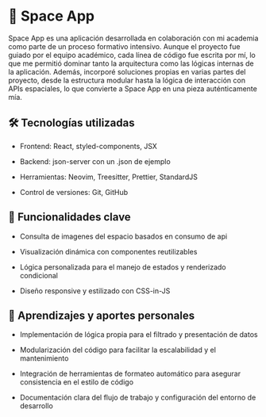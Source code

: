 # 🚀 Space App
Space App es una aplicación desarrollada en colaboración con mi academia como parte de un proceso formativo intensivo. Aunque el proyecto fue guiado por el equipo académico, cada línea de código fue escrita por mí, lo que me permitió dominar tanto la arquitectura como las lógicas internas de la aplicación. Además, incorporé soluciones propias en varias partes del proyecto, desde la estructura modular hasta la lógica de interacción con APIs espaciales, lo que convierte a Space App en una pieza auténticamente mía.

## 🛠️ Tecnologías utilizadas
- Frontend: React, styled-components, JSX

- Backend: json-server con un .json de ejemplo

- Herramientas: Neovim, Treesitter, Prettier, StandardJS

- Control de versiones: Git, GitHub

## 🌌 Funcionalidades clave
- Consulta de imagenes del espacio basados en consumo de api

- Visualización dinámica con componentes reutilizables

- Lógica personalizada para el manejo de estados y renderizado condicional

- Diseño responsive y estilizado con CSS-in-JS

## 🧠 Aprendizajes y aportes personales
- Implementación de lógica propia para el filtrado y presentación de datos

- Modularización del código para facilitar la escalabilidad y el mantenimiento

- Integración de herramientas de formateo automático para asegurar consistencia en el estilo de código

- Documentación clara del flujo de trabajo y configuración del entorno de desarrollo

